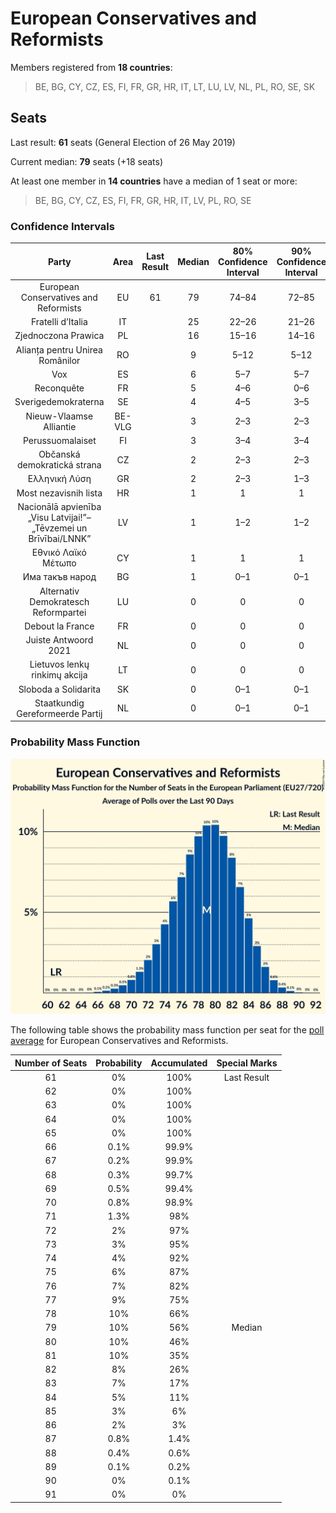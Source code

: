 # European Conservatives and Reformists

Members registered from **18 countries**:

> BE, BG, CY, CZ, ES, FI, FR, GR, HR, IT, LT, LU, LV, NL, PL, RO, SE, SK

## Seats

Last result: **61** seats (General Election of 26 May 2019)

Current median: **79** seats (+18 seats)

At least one member in **14 countries** have a median of 1 seat or more:

> BE, BG, CY, CZ, ES, FI, FR, GR, HR, IT, LV, PL, RO, SE

### Confidence Intervals

| Party | Area | Last Result | Median | 80% Confidence Interval | 90% Confidence Interval | 95% Confidence Interval | 99% Confidence Interval |
|:-----:|:----:|:-----------:|:------:|:-----------------------:|:-----------------------:|:-----------------------:|:-----------------------:|
| European Conservatives and Reformists | EU | 61 | 79 | 74–84 | 72–85 | 71–86 | 68–88 |
| Fratelli d’Italia | IT | | 25 | 22–26 | 21–26 | 20–27 | 19–29 |
| Zjednoczona Prawica | PL | | 16 | 15–16 | 14–16 | 14–17 | 13–17 |
| Alianța pentru Unirea Românilor | RO | | 9 | 5–12 | 5–12 | 5–13 | 4–13 |
| Vox | ES | | 6 | 5–7 | 5–7 | 5–8 | 5–8 |
| Reconquête | FR | | 5 | 4–6 | 0–6 | 0–7 | 0–8 |
| Sverigedemokraterna | SE | | 4 | 4–5 | 3–5 | 3–5 | 3–5 |
| Nieuw-Vlaamse Alliantie | BE-VLG | | 3 | 2–3 | 2–3 | 2–3 | 2–3 |
| Perussuomalaiset | FI | | 3 | 3–4 | 3–4 | 3–4 | 3–4 |
| Občanská demokratická strana | CZ | | 2 | 2–3 | 2–3 | 2–3 | 2–3 |
| Ελληνική Λύση | GR | | 2 | 2–3 | 1–3 | 1–3 | 1–3 |
| Most nezavisnih lista | HR | | 1 | 1 | 1 | 1 | 0–1 |
| Nacionālā apvienība „Visu Latvijai!”–„Tēvzemei un Brīvībai/LNNK” | LV | | 1 | 1–2 | 1–2 | 1–2 | 1–2 |
| Εθνικό Λαϊκό Μέτωπο | CY | | 1 | 1 | 1 | 1 | 1 |
| Има такъв народ | BG | | 1 | 0–1 | 0–1 | 0–1 | 0–2 |
| Alternativ Demokratesch Reformpartei | LU | | 0 | 0 | 0 | 0 | 0 |
| Debout la France | FR | | 0 | 0 | 0 | 0 | 0 |
| Juiste Antwoord 2021 | NL | | 0 | 0 | 0 | 0 | 0 |
| Lietuvos lenkų rinkimų akcija | LT | | 0 | 0 | 0 | 0 | 0–1 |
| Sloboda a Solidarita | SK | | 0 | 0–1 | 0–1 | 0–1 | 0–1 |
| Staatkundig Gereformeerde Partij | NL | | 0 | 0–1 | 0–1 | 0–1 | 0–1 |

### Probability Mass Function

![Graph with seats probability mass function not yet produced](average-2024-04-30-seats-pmf-europeanconservativesandreformists.png "Seats Probability Mass Function")

The following table shows the probability mass function per seat for the [poll average](average-2024-04-30.html) for European Conservatives and Reformists.

| Number of Seats | Probability | Accumulated | Special Marks |
|:---------------:|:-----------:|:-----------:|:-------------:|
| 61 | 0% | 100% | Last Result |
| 62 | 0% | 100% |  |
| 63 | 0% | 100% |  |
| 64 | 0% | 100% |  |
| 65 | 0% | 100% |  |
| 66 | 0.1% | 99.9% |  |
| 67 | 0.2% | 99.9% |  |
| 68 | 0.3% | 99.7% |  |
| 69 | 0.5% | 99.4% |  |
| 70 | 0.8% | 98.9% |  |
| 71 | 1.3% | 98% |  |
| 72 | 2% | 97% |  |
| 73 | 3% | 95% |  |
| 74 | 4% | 92% |  |
| 75 | 6% | 87% |  |
| 76 | 7% | 82% |  |
| 77 | 9% | 75% |  |
| 78 | 10% | 66% |  |
| 79 | 10% | 56% | Median |
| 80 | 10% | 46% |  |
| 81 | 10% | 35% |  |
| 82 | 8% | 26% |  |
| 83 | 7% | 17% |  |
| 84 | 5% | 11% |  |
| 85 | 3% | 6% |  |
| 86 | 2% | 3% |  |
| 87 | 0.8% | 1.4% |  |
| 88 | 0.4% | 0.6% |  |
| 89 | 0.1% | 0.2% |  |
| 90 | 0% | 0.1% |  |
| 91 | 0% | 0% |  |


